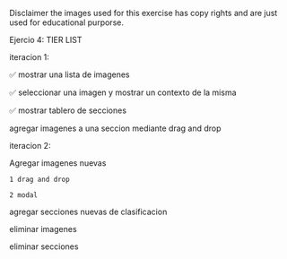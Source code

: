 Disclaimer the images used for this exercise has copy rights and are just used for educational purporse.

Ejercio 4: TIER LIST

iteracion 1:

✅ mostrar una lista de imagenes

✅ seleccionar una imagen y mostrar un contexto de la misma

✅ mostrar tablero de secciones

agregar imagenes a una seccion mediante drag and drop

iteracion 2:

Agregar imagenes nuevas

    1 drag and drop

    2 modal

agregar secciones nuevas de clasificacion

eliminar imagenes

eliminar secciones
